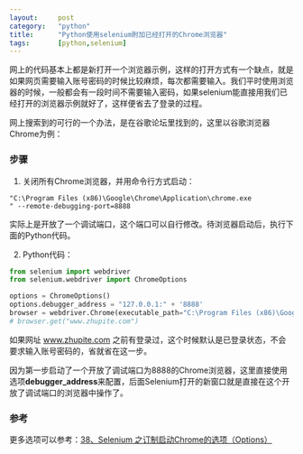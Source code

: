 ```yaml
---
layout:		post
category:	"python"
title:		"Python使用selenium附加已经打开的Chrome浏览器"
tags:		[python,selenium]
---
```


网上的代码基本上都是新打开一个浏览器示例，这样的打开方式有一个缺点，就是如果网页需要输入账号密码的时候比较麻烦，每次都需要输入。我们平时使用浏览器的时候，一般都会有一段时间不需要输入密码，如果selenium能直接用我们已经打开的浏览器示例就好了，这样便省去了登录的过程。

网上搜索到的可行的一个办法，是在谷歌论坛里找到的，这里以谷歌浏览器Chrome为例：

### 步骤
1. 关闭所有Chrome浏览器，并用命令行方式启动：

```
"C:\Program Files (x86)\Google\Chrome\Application\chrome.exe
" --remote-debugging-port=8888
```
实际上是开放了一个调试端口，这个端口可以自行修改。待浏览器启动后，执行下面的Python代码。


2. Python代码：

```python
from selenium import webdriver
from selenium.webdriver import ChromeOptions

options = ChromeOptions()
options.debugger_address = "127.0.0.1:" + '8888'
browser = webdriver.Chrome(executable_path="C:\Program Files (x86)\Google\Chrome\Application\chromedriver.exe", chrome_options=options)
# browser.get("www.zhupite.com")
```
如果网址 www.zhupite.com 之前有登录过，这个时候默认是已登录状态，不会要求输入账号密码的，省就省在这一步。

因为第一步启动了一个开放了调试端口为8888的Chrome浏览器，这里直接使用选项**debugger_address**来配置，后面Selenium打开的新窗口就是直接在这个开放了调试端口的浏览器中操作了。

### 参考
更多选项可以参考：[38、Selenium 之订制启动Chrome的选项（Options）](https://blog.csdn.net/duzilonglove/article/details/78517429)